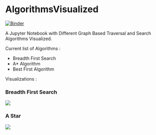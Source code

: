 # AlgorithmsVisualized

[![Binder](https://mybinder.org/badge_logo.svg)](https://mybinder.org/v2/gh/hassan11196/AlgorithmsVisualized.git/master)

A Jupyter Notebook with Different Graph Based Traversal and Search Algorithms Visualized.

Current list of Algorithms : 

- Breadth First Search
- A* Algorithm
- Best First Algorithm

Visualizations :

### Breadth First Search

![](breadth_first_search.gif)

### A Star

![](A_star.gif)





